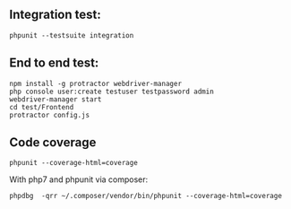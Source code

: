 
## Integration test:
```
phpunit --testsuite integration
```

## End to end test:
```
npm install -g protractor webdriver-manager
php console user:create testuser testpassword admin
webdriver-manager start
cd test/Frontend
protractor config.js
```

## Code coverage
```
phpunit --coverage-html=coverage
```

With php7 and phpunit via composer:
```
phpdbg  -qrr ~/.composer/vendor/bin/phpunit --coverage-html=coverage
```

